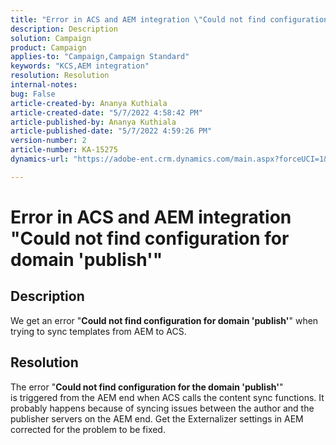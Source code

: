 ```yaml
---
title: "Error in ACS and AEM integration \"Could not find configuration for domain 'publish'\""
description: Description
solution: Campaign
product: Campaign
applies-to: "Campaign,Campaign Standard"
keywords: "KCS,AEM integration"
resolution: Resolution
internal-notes: 
bug: False
article-created-by: Ananya Kuthiala
article-created-date: "5/7/2022 4:58:42 PM"
article-published-by: Ananya Kuthiala
article-published-date: "5/7/2022 4:59:26 PM"
version-number: 2
article-number: KA-15275
dynamics-url: "https://adobe-ent.crm.dynamics.com/main.aspx?forceUCI=1&pagetype=entityrecord&etn=knowledgearticle&id=1d7c86f2-26ce-ec11-a7b5-0022480a8e40"

---
```

# Error in ACS and AEM integration "Could not find configuration for domain 'publish'"

## Description


We get an error "<b>Could not find configuration for domain 'publish'</b>" when trying to sync templates from AEM to ACS.


## Resolution


The error "<b>Could not find configuration for the domain 'publish'</b>" is triggered from the AEM end when ACS calls the content sync functions. It probably happens because of syncing issues between the author and the publisher servers on the AEM end. Get the Externalizer settings in AEM corrected for the problem to be fixed.


